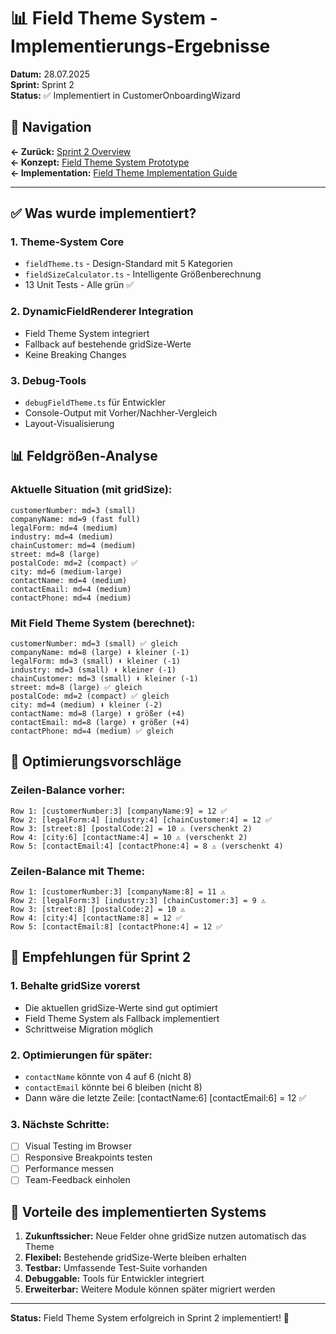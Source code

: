 # 📊 Field Theme System - Implementierungs-Ergebnisse

**Datum:** 28.07.2025  
**Sprint:** Sprint 2  
**Status:** ✅ Implementiert in CustomerOnboardingWizard  

## 📍 Navigation
**← Zurück:** [Sprint 2 Overview](/Users/joergstreeck/freshplan-sales-tool/docs/features/FC-005-CUSTOMER-MANAGEMENT/sprint2/README.md)  
**← Konzept:** [Field Theme System Prototype](/Users/joergstreeck/freshplan-sales-tool/docs/features/FC-005-CUSTOMER-MANAGEMENT/sprint2/prototypes/FIELD_THEME_SYSTEM_PROTOTYPE.md)  
**← Implementation:** [Field Theme Implementation Guide](/Users/joergstreeck/freshplan-sales-tool/docs/features/FC-005-CUSTOMER-MANAGEMENT/sprint2/prototypes/FIELD_THEME_IMPLEMENTATION.md)  

---

## ✅ Was wurde implementiert?

### 1. Theme-System Core
- `fieldTheme.ts` - Design-Standard mit 5 Kategorien
- `fieldSizeCalculator.ts` - Intelligente Größenberechnung
- 13 Unit Tests - Alle grün ✅

### 2. DynamicFieldRenderer Integration
- Field Theme System integriert
- Fallback auf bestehende gridSize-Werte
- Keine Breaking Changes

### 3. Debug-Tools
- `debugFieldTheme.ts` für Entwickler
- Console-Output mit Vorher/Nachher-Vergleich
- Layout-Visualisierung

## 📊 Feldgrößen-Analyse

### Aktuelle Situation (mit gridSize):
```
customerNumber: md=3 (small)
companyName: md=9 (fast full)
legalForm: md=4 (medium)
industry: md=4 (medium)
chainCustomer: md=4 (medium)
street: md=8 (large)
postalCode: md=2 (compact) ✅
city: md=6 (medium-large)
contactName: md=4 (medium)
contactEmail: md=4 (medium)
contactPhone: md=4 (medium)
```

### Mit Field Theme System (berechnet):
```
customerNumber: md=3 (small) ✅ gleich
companyName: md=8 (large) ⬇️ kleiner (-1)
legalForm: md=3 (small) ⬇️ kleiner (-1)
industry: md=3 (small) ⬇️ kleiner (-1)
chainCustomer: md=3 (small) ⬇️ kleiner (-1)
street: md=8 (large) ✅ gleich
postalCode: md=2 (compact) ✅ gleich
city: md=4 (medium) ⬇️ kleiner (-2)
contactName: md=8 (large) ⬆️ größer (+4)
contactEmail: md=8 (large) ⬆️ größer (+4)
contactPhone: md=4 (medium) ✅ gleich
```

## 🎯 Optimierungsvorschläge

### Zeilen-Balance vorher:
```
Row 1: [customerNumber:3] [companyName:9] = 12 ✅
Row 2: [legalForm:4] [industry:4] [chainCustomer:4] = 12 ✅
Row 3: [street:8] [postalCode:2] = 10 ⚠️ (verschenkt 2)
Row 4: [city:6] [contactName:4] = 10 ⚠️ (verschenkt 2)
Row 5: [contactEmail:4] [contactPhone:4] = 8 ⚠️ (verschenkt 4)
```

### Zeilen-Balance mit Theme:
```
Row 1: [customerNumber:3] [companyName:8] = 11 ⚠️
Row 2: [legalForm:3] [industry:3] [chainCustomer:3] = 9 ⚠️
Row 3: [street:8] [postalCode:2] = 10 ⚠️
Row 4: [city:4] [contactName:8] = 12 ✅
Row 5: [contactEmail:8] [contactPhone:4] = 12 ✅
```

## 📝 Empfehlungen für Sprint 2

### 1. Behalte gridSize vorerst
- Die aktuellen gridSize-Werte sind gut optimiert
- Field Theme System als Fallback implementiert
- Schrittweise Migration möglich

### 2. Optimierungen für später:
- `contactName` könnte von 4 auf 6 (nicht 8)
- `contactEmail` könnte bei 6 bleiben (nicht 8)
- Dann wäre die letzte Zeile: [contactName:6] [contactEmail:6] = 12 ✅

### 3. Nächste Schritte:
- [ ] Visual Testing im Browser
- [ ] Responsive Breakpoints testen
- [ ] Performance messen
- [ ] Team-Feedback einholen

## 🚀 Vorteile des implementierten Systems

1. **Zukunftssicher:** Neue Felder ohne gridSize nutzen automatisch das Theme
2. **Flexibel:** Bestehende gridSize-Werte bleiben erhalten
3. **Testbar:** Umfassende Test-Suite vorhanden
4. **Debuggable:** Tools für Entwickler integriert
5. **Erweiterbar:** Weitere Module können später migriert werden

---

**Status:** Field Theme System erfolgreich in Sprint 2 implementiert! 🎉